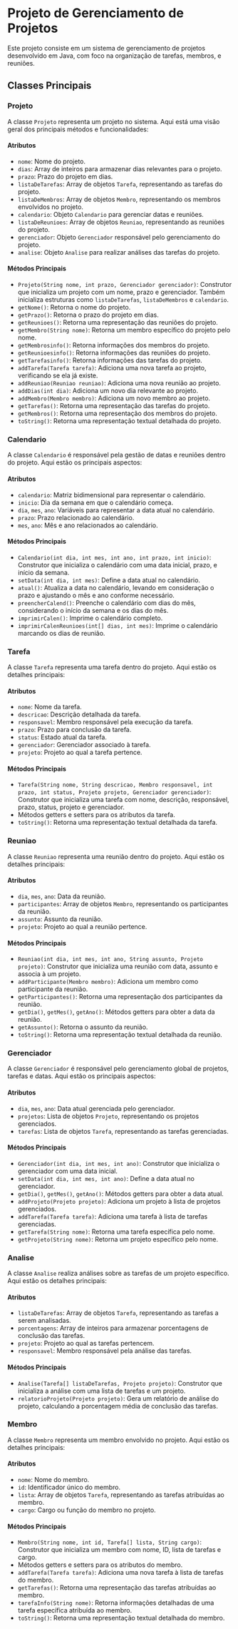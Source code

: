 # Projeto de Gerenciamento de Projetos

Este projeto consiste em um sistema de gerenciamento de projetos desenvolvido em Java, com foco na organização de tarefas, membros, e reuniões.

## Classes Principais

### Projeto

A classe `Projeto` representa um projeto no sistema. Aqui está uma visão geral dos principais métodos e funcionalidades:

#### Atributos

- `nome`: Nome do projeto.
- `dias`: Array de inteiros para armazenar dias relevantes para o projeto.
- `prazo`: Prazo do projeto em dias.
- `listaDeTarefas`: Array de objetos `Tarefa`, representando as tarefas do projeto.
- `listaDeMembros`: Array de objetos `Membro`, representando os membros envolvidos no projeto.
- `calendario`: Objeto `Calendario` para gerenciar datas e reuniões.
- `listaDeReunioes`: Array de objetos `Reuniao`, representando as reuniões do projeto.
- `gerenciador`: Objeto `Gerenciador` responsável pelo gerenciamento do projeto.
- `analise`: Objeto `Analise` para realizar análises das tarefas do projeto.

#### Métodos Principais

- `Projeto(String nome, int prazo, Gerenciador gerenciador)`: Construtor que inicializa um projeto com um nome, prazo e gerenciador. Também inicializa estruturas como `listaDeTarefas`, `listaDeMembros` e `calendario`.
- `getNome()`: Retorna o nome do projeto.
- `getPrazo()`: Retorna o prazo do projeto em dias.
- `getReunioes()`: Retorna uma representação das reuniões do projeto.
- `getMembro(String nome)`: Retorna um membro específico do projeto pelo nome.
- `getMembrosinfo()`: Retorna informações dos membros do projeto.
- `getReunioesinfo()`: Retorna informações das reuniões do projeto.
- `getTarefasinfo()`: Retorna informações das tarefas do projeto.
- `addTarefa(Tarefa tarefa)`: Adiciona uma nova tarefa ao projeto, verificando se ela já existe.
- `addReuniao(Reuniao reuniao)`: Adiciona uma nova reunião ao projeto.
- `addDias(int dia)`: Adiciona um novo dia relevante ao projeto.
- `addMembro(Membro membro)`: Adiciona um novo membro ao projeto.
- `getTarefas()`: Retorna uma representação das tarefas do projeto.
- `getMembros()`: Retorna uma representação dos membros do projeto.
- `toString()`: Retorna uma representação textual detalhada do projeto.

### Calendario

A classe `Calendario` é responsável pela gestão de datas e reuniões dentro do projeto. Aqui estão os principais aspectos:

#### Atributos

- `calendario`: Matriz bidimensional para representar o calendário.
- `inicio`: Dia da semana em que o calendário começa.
- `dia`, `mes`, `ano`: Variáveis para representar a data atual no calendário.
- `prazo`: Prazo relacionado ao calendário.
- `mes`, `ano`: Mês e ano relacionados ao calendário.

#### Métodos Principais

- `Calendario(int dia, int mes, int ano, int prazo, int inicio)`: Construtor que inicializa o calendário com uma data inicial, prazo, e início da semana.
- `setData(int dia, int mes)`: Define a data atual no calendário.
- `atual()`: Atualiza a data no calendário, levando em consideração o prazo e ajustando o mês e ano conforme necessário.
- `preencherCalend()`: Preenche o calendário com dias do mês, considerando o início da semana e os dias do mês.
- `imprimirCalen()`: Imprime o calendário completo.
- `imprimirCalenReunioes(int[] dias, int mes)`: Imprime o calendário marcando os dias de reunião.

### Tarefa

A classe `Tarefa` representa uma tarefa dentro do projeto. Aqui estão os detalhes principais:

#### Atributos

- `nome`: Nome da tarefa.
- `descricao`: Descrição detalhada da tarefa.
- `responsavel`: Membro responsável pela execução da tarefa.
- `prazo`: Prazo para conclusão da tarefa.
- `status`: Estado atual da tarefa.
- `gerenciador`: Gerenciador associado à tarefa.
- `projeto`: Projeto ao qual a tarefa pertence.

#### Métodos Principais

- `Tarefa(String nome, String descricao, Membro responsavel, int prazo, int status, Projeto projeto, Gerenciador gerenciador)`: Construtor que inicializa uma tarefa com nome, descrição, responsável, prazo, status, projeto e gerenciador.
- Métodos getters e setters para os atributos da tarefa.
- `toString()`: Retorna uma representação textual detalhada da tarefa.

### Reuniao

A classe `Reuniao` representa uma reunião dentro do projeto. Aqui estão os detalhes principais:

#### Atributos

- `dia`, `mes`, `ano`: Data da reunião.
- `participantes`: Array de objetos `Membro`, representando os participantes da reunião.
- `assunto`: Assunto da reunião.
- `projeto`: Projeto ao qual a reunião pertence.

#### Métodos Principais

- `Reuniao(int dia, int mes, int ano, String assunto, Projeto projeto)`: Construtor que inicializa uma reunião com data, assunto e associa à um projeto.
- `addParticipante(Membro membro)`: Adiciona um membro como participante da reunião.
- `getParticipantes()`: Retorna uma representação dos participantes da reunião.
- `getDia()`, `getMes()`, `getAno()`: Métodos getters para obter a data da reunião.
- `getAssunto()`: Retorna o assunto da reunião.
- `toString()`: Retorna uma representação textual detalhada da reunião.

### Gerenciador

A classe `Gerenciador` é responsável pelo gerenciamento global de projetos, tarefas e datas. Aqui estão os principais aspectos:

#### Atributos

- `dia`, `mes`, `ano`: Data atual gerenciada pelo gerenciador.
- `projetos`: Lista de objetos `Projeto`, representando os projetos gerenciados.
- `tarefas`: Lista de objetos `Tarefa`, representando as tarefas gerenciadas.

#### Métodos Principais

- `Gerenciador(int dia, int mes, int ano)`: Construtor que inicializa o gerenciador com uma data inicial.
- `setData(int dia, int mes, int ano)`: Define a data atual no gerenciador.
- `getDia()`, `getMes()`, `getAno()`: Métodos getters para obter a data atual.
- `addProjeto(Projeto projeto)`: Adiciona um projeto à lista de projetos gerenciados.
- `addTarefa(Tarefa tarefa)`: Adiciona uma tarefa à lista de tarefas gerenciadas.
- `getTarefa(String nome)`: Retorna uma tarefa específica pelo nome.
- `getProjeto(String nome)`: Retorna um projeto específico pelo nome.

### Analise

A classe `Analise` realiza análises sobre as tarefas de um projeto específico. Aqui estão os detalhes principais:

#### Atributos

- `listaDeTarefas`: Array de objetos `Tarefa`, representando as tarefas a serem analisadas.
- `porcentagens`: Array de inteiros para armazenar porcentagens de conclusão das tarefas.
- `projeto`: Projeto ao qual as tarefas pertencem.
- `responsavel`: Membro responsável pela análise das tarefas.

#### Métodos Principais

- `Analise(Tarefa[] listaDeTarefas, Projeto projeto)`: Construtor que inicializa a análise com uma lista de tarefas e um projeto.
- `relatorioProjeto(Projeto projeto)`: Gera um relatório de análise do projeto, calculando a porcentagem média de conclusão das tarefas.

### Membro

A classe `Membro` representa um membro envolvido no projeto. Aqui estão os detalhes principais:

#### Atributos

- `nome`: Nome do membro.
- `id`: Identificador único do membro.
- `lista`: Array de objetos `Tarefa`, representando as tarefas atribuídas ao membro.
- `cargo`: Cargo ou função do membro no projeto.

#### Métodos Principais

- `Membro(String nome, int id, Tarefa[] lista, String cargo)`: Construtor que inicializa um membro com nome, ID, lista de tarefas e cargo.
- Métodos getters e setters para os atributos do membro.
- `addTarefa(Tarefa tarefa)`: Adiciona uma nova tarefa à lista de tarefas do membro.
- `getTarefas()`: Retorna uma representação das tarefas atribuídas ao membro.
- `tarefaInfo(String nome)`: Retorna informações detalhadas de uma tarefa específica atribuída ao membro.
- `toString()`: Retorna uma representação textual detalhada do membro.

